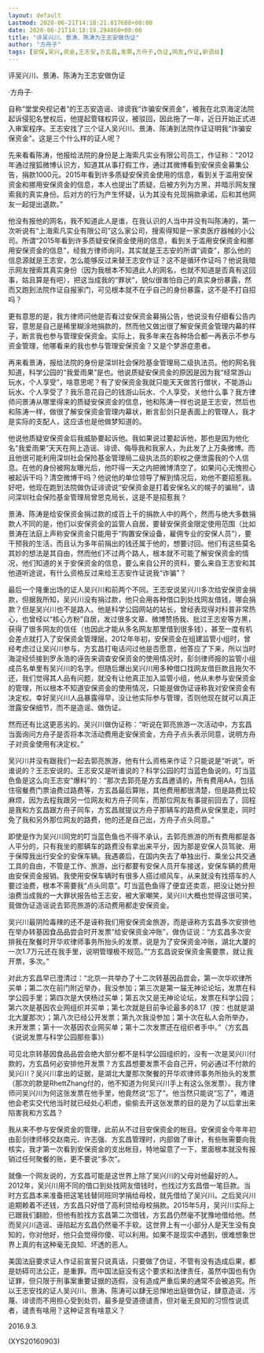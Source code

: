 ```yaml
---
layout: default
Lastmod: 2020-06-21T14:18:21.817608+00:00
date: 2020-06-21T14:18:19.294860+00:00
title: "评吴兴川、景涛、陈涛为王志安做伪证"
author: "方舟子"
tags: [安保,吴兴,资金,王志安,方玄昌,发票,方舟子,伪证,网友,作证,新语丝]
---
```


评吴兴川、景涛、陈涛为王志安做伪证

·方舟子·

自称“堂堂央视记者”的王志安造谣、诽谤我“诈骗安保资金”，被我在北京海淀法院起诉侵犯名誉权后，他提起管辖权异议，被驳回，因此拖了一年，近日开始正式进入审案程序。王志安找了三个证人吴兴川、景涛、陈涛到法院作证证明我“诈骗安保资金”。这是三个什么样的证人呢？

先来看看陈涛，他报给法院的身份是上海索凡实业有限公司员工，作证称：“2012年通过搜狐微博认识方，知道其从事打假工作，通过其微博看到安保资金募集公告，捐款1000元。2015年看到许多质疑安保资金使用的信息，看到关于滥用安保资金和挪用安保资金的信息，本人也提出了质疑，后被方列为方黑，并暗示网友搜索我的真实身份。后对方的行为产生怀疑，认为其没有兑现捐款承诺，后和其他网友一起提出退款。”

他没有报他的网名，我不知道此人是谁，在我认识的人当中并没有叫陈涛的，第一次听说有“上海索凡实业有限公司”这么家公司，搜索得知是一家卖医疗器械的小公司。所谓“2015年看到许多质疑安保资金使用的信息，看到关于滥用安保资金和挪用安保资金的信息”，经我方律师询问，其实就是王志安的所谓“调查”，那么他的信息源就是王志安，怎么能够反过来替王志安作证？这不是循环作证吗？他说我暗示网友搜索其真实身份（因为我根本不知道此人的网名，也就不知道是否真有这回事，姑且算是有吧），把这当成我的“罪状”，貌似很害怕自己的真实身份暴露，然而又跑到法院作证自报家门，可见根本就不在乎自己的身份暴露，这不是不打自招吗？

更有意思的是，我方律师问他是否看过安保资金募捐公告，他说没有仔细看公告内容，意思是自己是稀里糊涂地捐款的，然而他又做出很了解安保资金管理内幕的样子，断言我也参与管理安保资金。实际上，我多年来在各种场合都一再表示不参与资金管理，他哪看来的我也参与管理安保资金？又是个梦游症患者。

再来看景涛，报给法院的身份是深圳社会保险基金管理局二级执法员。他的网名我知道，科学公园的“我爱雨果”是也。他说质疑安保资金的原因是因为我“经常游山玩水，个人享受”，啥意思呢？有了安保资金我就只能天天做苦行僧状，不能游山玩水、个人享受了？我乐意花自己的钱游山玩水、个人享受，关他什么事？我方律师问景涛从哪里得来的质疑安保资金的信息，他和陈涛一样也说是王志安，然后也和陈涛一样，做很了解安保资金管理内幕状，断言彭剑只是表面上的管理人，我才是实际的支配人，这应该也是他做梦知道的。

他说他质疑安保资金后我威胁要起诉他。我如果说过要起诉他，那也是因为他化名“我爱雨果”天天在网上造谣、诽谤、侮辱我和我家人，为此发了上万条微博。而且他很可能利用深圳社会保险基金管理局二级执法员的职权之便泄露我的个人信息。在他的身份被网友曝光后，他吓得一天之内把微博清空了。如果问心无愧担心被起诉干吗？清空微博干吗？他说他的单位领导了解到情况后，劝他不要招惹我。好吧，他现在跑到法院做伪证诽谤说“安保资金是打着安保名义的幌子的骗局”，请问深圳社会保险基金管理局曾思克局长，这是不是招惹我？

景涛、陈涛是给安保资金捐过款的成百上千的捐款人中的两个，然而与绝大多数捐款人不同的是，他们以安保资金的监管人自居，要替安保资金限定使用范围（比如景涛在法庭上声称安保资金只能用于“购置安保设备，雇佣专业的安保人员”），要干预我的生活，而且认为多年前捐出的钱还属于他的，想要讨回。他们有这些莫名其妙的想法是其自由，然而他们不过两个路人，根本就不可能了解安保资金的情况，他们知道的关于安保资金的信息，要么来自公开的资料，要么来自王志安和其他道听途说，有什么资格反过来给王志安作证说我“诈骗”？

最后一个隆重出场的证人吴兴川和前两个不同。王志安说吴兴川多次给安保资金捐款，但据我所知，吴兴川没有捐过款，他只会用各种借口到处找网友借钱，哪会捐款？但是吴兴川也不是路人。他是科学公园网站的站长，曾经表现得对科普非常热心，也曾经以“核心方粉”自居，发过很多文章、微博赞扬我、批过王志安等方黑，获得了很多网友的信任（也因此才能从多名网友那里借到很多钱），甚至一度有机会差点就打入了安保资金管理层。2012年年初，安保资金在组建监管小组时，曾经考虑过让吴兴川参与，方玄昌打电话问过他是否愿意，他答应了下来，所以当时海淀经侦接到罗永浩的诬告来调查安保资金的使用情况时，彭剑律师报的监管小组成员名单里有吴兴川的名字。但随后爆出吴兴川用多种借口找网友借巨款且拖欠不还，我们觉得其人品有问题，就没有让他真正加入监管小组，他从未参与安保资金的管理，所以根本不知道安保资金的使用情况，只能是做伪证诬称我对安保资金有决定权。幸好吴兴川人品暴露得早，没让他实际参与管理，否则他现在就可以真正泄露安保细节，而不是造谣、做伪证。

然而还有比这更恶劣的。吴兴川做伪证称：“听说在郭亮旅游一次活动中，方玄昌当面询问方舟子是否将本次活动费用走安保资金，方舟子点头表示同意，说明方舟子对资金使用有决定权。”

吴兴川并没有跟我们一起去郭亮旅游，他有什么资格来作证？只能说是“听说”。听谁说的？王志安说的。王志安又是听谁说的？科学公园的叮当蓝色鱼说的。叮当蓝色鱼是这么向王志安“爆料”的：“那次去郭亮是方玄昌邀请的，所有费用AA，包括住宿餐费门票油费过路费等，方玄昌最后算账，其他费用都很清楚，但是路费比较麻烦，因为去程我跟另一位网友和方舟子同车，而那位网友有事提前回去了，回程是我和方玄昌跟方舟子同车，方玄昌就提议方舟子那辆车的路费从安保里走，同时免了我和另外那位网友的路费，他的还是自己出，方舟子点头同意。”

即使是作为吴兴川同党的叮当蓝色鱼也不得不承认，去郭亮旅游的所有费用都是各人平分的，只有我坐的那辆车的路费没有拿出来平分，因为那是安保人员驾驶、用于保障我出行安全的安保车辆。我遇袭后，在国内失去了单独出行、乘坐公共交通工具的自由，不管是工作、旅游，出行都要有安保人员开车接送，安保车辆的费用由安保资金报销。我使用安保车辆时有很多人搭过顺风车，从来就没有找搭车的人要过油费，根本不需要我“点头同意”。叮当蓝色鱼得了便宜还卖乖，把没让她分担油费当成我的一大罪状报告给王志安，被大家嘲笑，吴兴川大概也觉得这很可笑，竟做伪证造谣说去郭亮旅游的活动费用都走安保资金。

吴兴川最阴险毒辣的还不是诬称我们用安保资金旅游，而是诬称方玄昌多次安排他在举办转基因食品品尝会时开发票“给安保资金冲账”，做伪证说：“方玄昌多次安排我在聚餐时开华欢律师事务所抬头的发票，说是为了安保资金冲账，湖北大厦的一次1.7万元还在我手里，说明管理极不规范。”“方玄昌说安保资金需要票，就让我开票，多次。”

对此方玄昌早已澄清过：“北京一共举办了十二次转基因品尝会，第一次华欢律所买单；第二次在前门附近举办，我没参加；第三次是第一届无神论论坛，发票在科学公园手里；第四次是大侠杨过买单；第五次又是无神论论坛，发票在科学公园；第六次是基因农业网组织并买单；第七次就是目前争论最多的8.17（按：也就是湖北大厦那次）；第八次已经公开发票；第九次我没参加；第十次在私人会所举办，未开发票；第十一次基因农业网买单；第十二次发票还在组织者手中。”（方玄昌《说说发票与科学公园那些事》）

可见北京转基因食品品尝会绝大部分都不是科学公园组织的，没有一次是吴兴川付款的，方玄昌何必安排他开发票？方玄昌想要发票不会自己开，何必通过不付款的吴兴川？吴兴川拿出的证据，是湖北大厦那次聚餐的开华欢律师事务所抬头的发票（那次的款是RhettZhang付的，他不知道为何吴兴川手上有这么张发票）。我方律师问吴兴川为何这张发票在他手里，他竟然说“忘了”。他当然只能说“忘了”，难道他会老实交代他当时就已经处心积虑，偷偷去开这张发票的目的是为了以后拿出来陷害我和方玄昌？

我从来不参与安保资金的管理，此前从不过目安保资金的帐目。安保资金今年年初由彭剑律师移交赵南元、许志强、方玄昌管理时，内部做了审计，有些账需要向我核实，我才第一次看到安保资金的支出帐目，特地留意了一下，里面根本就没有报销过任何聚餐的账，更不要说“多次”。

就像一个网友说的，方玄昌可能是这世界上除了吴兴川的父母对他最好的人。2012年，吴兴川用不同的借口到处找网友借钱时，也找过方玄昌借一笔巨款。当时方玄昌本来准备把这笔钱替同班同学捐给母校，就先借给了吴兴川。之后吴兴川逾期赖着不还钱，方玄昌只好借了高利贷给母校捐款。2015年5月，吴兴川实际上已跟我们翻脸，但他有脸找方玄昌第二次借钱，方玄昌仍然毫不犹豫地借给他。然而吴兴川造谣、诬陷起方玄昌仍然毫不手软。这世界上有一小部分人是天生没有良知的，你对他好，他只会觉得你傻、可以利用。如果不是现实中遇到，很难想象世界上真的有这种毫无良知、坏透的恶人。

美国法庭要求证人作证前宣誓只说真话，只要做了伪证，不管有没有造成后果，都是妨碍司法公正，是重罪。而中国法庭没有这个要求和法律责任，虽然中国也有伪证罪，但只限于刑事案重要证据的造假，没有造成严重后果的通常不会被追究。所以王志安找的证人吴兴川、景涛、陈涛可以肆无忌惮地出庭做伪证，肆意造谣、污蔑、诽谤而不用担心受到处罚，最多是受道德谴责，但对毫无良知的习惯性说谎者，谴责有啥用？这种证言有啥意义？

2016.9.3.

(XYS20160903)

